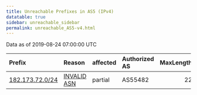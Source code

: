 ```yaml
---
title: Unreachable Prefixes in AS5 (IPv4)
datatable: true
sidebar: unreachable_sidebar
permalink: unreachable_AS5-v4.html
---
```


Data as of 2019-08-24 07:00:00 UTC


<div class="datatable-begin"></div>

| Prefix                                                   | Reason                                                                                             | affected   | Authorized AS   |   MaxLength | Anchor                                       |   unreachable /24s |
|:---------------------------------------------------------|:---------------------------------------------------------------------------------------------------|:-----------|:----------------|------------:|:---------------------------------------------|-------------------:|
| [182.173.72.0/24](https://stat.ripe.net/182.173.72.0/24) | [INVALID ASN](https://rpki-validator.ripe.net/announcement-preview?asn=AS5&prefix=182.173.72.0/24) | partial    | AS55482         |          22 | [APNIC](unreachable_APNIC_RPKI_Root-v4.html) |                  1 |

<div class="datatable-end"></div>